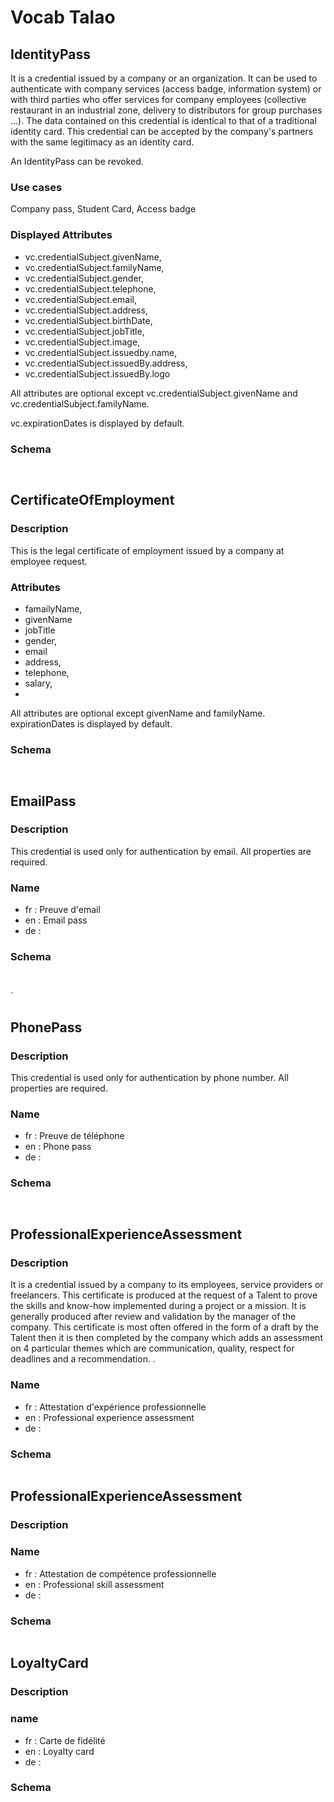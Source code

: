 # Vocab Talao
 
 
## IdentityPass
  
It is a credential issued by a company or an organization. It can be used to authenticate with company services (access badge, information system) or with third parties who offer services for company employees (collective restaurant in an industrial zone, delivery to distributors for group purchases ...). The data contained on this credential is identical to that of a traditional identity card. This credential can be accepted by the company's partners with the same legitimacy as an identity card. 

An IdentityPass can be revoked.

### Use cases

Company pass, Student Card, Access badge

### Displayed Attributes

* vc.credentialSubject.givenName,
* vc.credentialSubject.familyName,
* vc.credentialSubject.gender,
* vc.credentialSubject.telephone,
* vc.credentialSubject.email,
* vc.credentialSubject.address,
* vc.credentialSubject.birthDate,
* vc.credentialSubject.jobTitle,
* vc.credentialSubject.image,
* vc.credentialSubject.issuedby.name,
* vc.credentialSubject.issuedBy.address,
* vc.credentialSubject.issuedBy.logo

All attributes are optional except vc.credentialSubject.givenName and vc.credentialSubject.familyName. 

vc.expirationDates is displayed by default.

### Schema
  
``` javascript



```


## CertificateOfEmployment

### Description

This is the legal certificate of employment issued by a company at employee request.

### Attributes

* famailyName,
* givenName
* jobTitle
* gender,
* email
* address,
* telephone,
* salary,
* 

All attributes are optional except givenName and familyName. expirationDates is displayed by default.

### Schema

```javascript



```
## EmailPass

### Description

This credential is used only for authentication by email. All properties are required.

### Name

* fr : Preuve d'email
* en : Email pass
* de :  

### Schema

``` javascript



```

`
## PhonePass

### Description

This credential is used only for authentication by phone number. All properties are required.

### Name

* fr : Preuve de téléphone
* en : Phone pass
* de : 

### Schema

``` javascript



```

## ProfessionalExperienceAssessment

### Description

It is a credential issued by a company to its employees, service providers or freelancers. This certificate is produced at the request of a Talent to prove the skills and know-how implemented during a project or a mission. It is generally produced after review and validation by the manager of the company. This certificate is most often offered in the form of a draft by the Talent then it is then completed by the company which adds an assessment on 4 particular themes which are communication, quality, respect for deadlines and a recommendation. .

### Name

* fr : Attestation d'expérience professionnelle
* en : Professional experience assessment
* de : 

### Schema

```javascript

```
## ProfessionalExperienceAssessment

### Description

### Name

* fr : Attestation de compétence professionnelle
* en : Professional skill assessment
* de : 

### Schema

```javascript

```

## LoyaltyCard

### Description

### name

* fr : Carte de fidélité
* en : Loyalty card
* de : 

### Schema

```javascript


```
